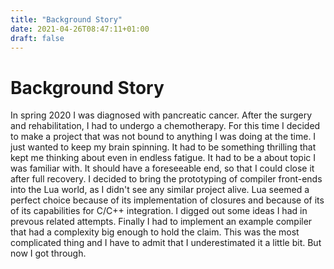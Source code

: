 ```yaml
---
title: "Background Story"
date: 2021-04-26T08:47:11+01:00
draft: false
---
```

# Background Story

In spring 2020 I was diagnosed with pancreatic cancer. After the surgery and rehabilitation, I had to undergo a chemotherapy. For this time I decided to make a project that was not bound to anything I was doing at the time. I just wanted to keep my brain spinning.
It had to be something thrilling that kept me thinking about even in endless fatigue. It had to be a about topic I was familiar with. It should have a foreseeable end, so that I could close it after full recovery.
I decided to bring the prototyping of compiler front-ends into the Lua world, as I didn't see any similar project alive. Lua seemed a perfect choice because of its implementation of closures and because of its of its capabilities for C/C++ integration. I digged out some ideas I had in prevous related attempts.
Finally I had to implement an example compiler that had a complexity big enough to hold the claim. This was the most complicated thing and I have to admit that I underestimated it a little bit. But now I got through.


